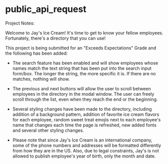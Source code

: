 # public_api_request

Project Notes:

Welcome to Jay's Ice Cream!  It's time to get to know your fellow employees.  Fortunately, there's a directory that you can use!

This project is being submitted for an "Exceeds Expectations" Grade and the following has been added:

* The search feature has been enabled and will show employees whose names match the text string that has been put into the 
search input form/box.   The longer the string, the more specific it is.  If there are no matches, nothing will show.

* The previous and next buttons will allow the user to scroll between employees in the directory in the modal window.  The user can freely scroll through the list, even when they reach the end or the beginning.

* Several styling changes have been made to the directory, including addition of a background pattern, addition of favorite ice cream flavors for each employee, random sweet treat emojis next to each employee's name that changes each time the page is refreshed, new added fonts and several other styling changes.

* Please note that since Jay's Ice Cream is an international company, some of the phone numbers and addresses will be formatted differently from how they are in the US. Also, due to legal constraints, Jay's is not allowed to publish employee's year of birth, only the month and date.